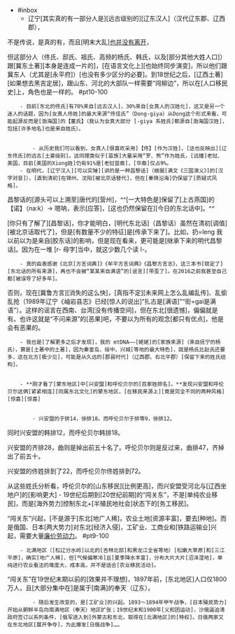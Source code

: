 - #inbox
    - 辽宁[其实真的有一部分人是][远古级别的][辽东汉人]（汉代辽东郡、辽西郡），

不是传说，是真的有，而且[明末大乱][也并没有离开](https://www.zhihu.com/question/346449266/answer/2246571976)，

但这部分人（佟氏、邸氏、祖氏、高频的杨氏、韩氏，以及[部分其他大姓人口]）跟[冀东土著][本身是连成一片的]，[在语言文化上][也始终同步演变]，所以他们跟冀东人（尤其是[永平府]）[也没有多少区分的必要]。到18世纪之后，[辽西土著][如果想去黑吉定居]，跟山东、河北的大部队一样需要“闯柳边”，所以在[人口移民史]上，角色也是一样的。 #pt10-100


        - 目前[东北的佟氏]有70%来自[远古汉人]，30%来自[女真人的汉姓化]，这又是另一个迷人的话题，因为[女真人佟姓]的最大来源“佟佳氏”（Dong-giya）从Dong这个形式来看，可能起源反而是[渤海国]的【董氏】（我认为女真大部分 [-giya 系姓氏]都源自[渤海国汉姓]，包括[许多地名]也是来自姓氏）。


            - 从历史我们可以看到，女真人[很喜欢采用]【佟】[作为汉姓]，[这也反映出][辽东佟氏]的远古[土豪级别]。这同理类似于[苗族]大量采用“罗、熊”作为姓氏，[远播]老挝、美国，目前[美国的Xiong姓]仍有91%是[老挝苗裔]，[华裔]仅占9%。
        - 在明代，[辽宁汉人][可以实锤][讲的是一种昌黎话]（根据[满文《三国演义》]的[汉字对音]），[直到清初]在锦州、沈阳[被北京话替代]，但在[秦锦沿海]仍保留了[质疑式风格]。

昌黎话的[源头可以上溯至]唐代的[营州]，^^[一大特色是]保留了[上古燕国]的【诺】（na:k）-> 嗯呐，表示[应答]，[这也仍然保留在][今日的东北话中]。^^

[你只有了解了][昌黎话]，你才能明白，[明代东北话]（昌黎话）虽然在清初[调值][被北京话取代了]，但是[有数量不少的特征]是[传承下来了]。比如，扔=leng 我以前以为是来自[胶东话]的影响，但是现在看来，更可能是[继承下来的明代昌黎话]。因为在一堆 [r- 母字]当中，就这少数几个读 l-。


        - 真的由衷感谢《北京[方言词典]》《牟平方言词典》《昌黎方言志》，这三本书[锁定了][东北话的所有来源]，再也不会被“某某来自满语”的[谣言][带歪了]。在2016之前我甚至自己都[被误导了好多年]。

否则，现在[冀鲁方言][消失的这么快]，[真指不定][未来网上怎么乱编乱传]、乱偷乱抢（1989年辽宁《岫岩县志》已经[惊人的说出]“扎古是[满语]”“街=gai是满语”）。这样的谣言在西南、台湾[没有传播空间]，但在东北[很遗憾]，偏偏就是有。也许这就是“不问来源”的[恶果]吧，不要以为所有的观念[都只有优点]，他是会有恶果的。

        - 我也是[了解更多之后才发现]，我的 mtDNA——[姥姥]的[家族来源]（来自抚宁的杨氏），算是[土著中的土著]，因为秦皇岛、绥中、兴城[等地的最大特色]，就是杨氏比赵氏还要多，这在北方[极少见]，可能是从久远的[郡县时代]（辽西郡、右北平郡）[保留下来的姓氏结构]。


        - **刚才看了[蒙东地区]中[兴安盟]和呼伦贝尔的[百家姓排名]。**发现兴安盟和呼伦贝尔这俩[紧紧相连][同属东北文化]的蒙东地区，[在移民来源上][竟是完全不同的两种风格] [惊喜][惊喜]


            - 兴安盟的于排14，徐排18。而呼伦贝尔于排等9，徐排12。

同时兴安盟的韩排12，而呼伦贝尔韩排18。

兴安盟的齐排28，曲则是掉出前五十名了。呼伦贝尔则是反过来，曲排47，齐掉出了前五十。

兴安盟的佟姓排到了22，而呼伦贝尔佟姓排到72。

从这些姓氏分析看，呼伦贝尔的[山东移民][比例更高]，而兴安盟受河北与[辽西坐地户]的[影响更大]
    - 19世纪后期到[20世纪前期]的“闯关东”，不是[单纯农业移民]，而是[海外势力]控制东北+[半殖民地社会]状态下的[务工移民]。

“闯关东”兴起，[不是源于]东北[地广人稀]，农业土地[资源丰富]，要去[种地]。而是俄国、日本[两大势力]对东北[经济入侵]，工矿业、工商业和[铁路运输业]兴起，需要大量[廉价劳动力](https://www.zhihu.com/question/441957424/answer/1714146274)。 #pt9-100


        - 北满地区（[松辽分水岭]以北的[吉林北部]和黑龙江全省等地）[松嫩大草原]和[三江平原]，确实[地广人稀]，但[气候偏寒冷]且[夏季降水丰富]，分布大片大片[沼泽湿地]，单纯进行农业看法的难度大，成本高，并不是适合[农业移民活动]。

“闯关东”在19世纪末期以前的[效果并不理想]，1897年前，[东北地区]人口仅1800万人，且[大部分集中在]是属于[南满]的奉天（辽东）。

            - 随后发生改变的，是[工矿业]的兴起。1893～1894年甲午战争，[日本殖民势力]开始从朝鲜半岛向南满地区（奉天）地区扩张；19世纪末和1900年[义和团运动]，沙俄逼迫清政府签订以系列条件，[俄军进入到]外蒙古和东北，取得在[北满地区]的[特权]。日俄两家又在东北地区[展开争夺]，为此爆发[日俄战争]……

